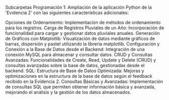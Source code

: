 Subcarpetas
Programación 1:
Ampliación de la aplicación Python de la 'Evidencia 2' con las siguientes características adicionales:

Opciones de Ordenamiento: Implementación de métodos de ordenamiento para los registros.
Carga de Registros Pluviales de un Año: Incorporación de funcionalidad para cargar y gestionar datos pluviales anuales.
Generación de Gráficos con Matplotlib: Visualización de datos mediante gráficos de barras, dispersión y pastel utilizando la librería matplotlib.
Configuración y Conexión a la Base de Datos desde el Backend: Integración de una conexión MySQL para almacenar y consultar datos.
CRUD y Consultas Avanzadas: Funcionalidades de Create, Read, Update y Delete (CRUD) y consultas avanzadas sobre la base de datos, gestionadas desde el backend.
SQL:
Estructura de Base de Datos Optimizada: Mejoras y optimizaciones en la estructura de la base de datos según el feedback recibido en la Evidencia 2.
Consultas Básicas y Avanzadas: Implementación de consultas SQL que permiten obtener información básica y avanzada, mejorando el análisis y la gestión de los datos almacenados.
